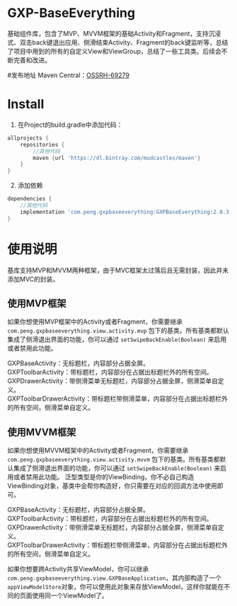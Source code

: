 # GXP-BaseEverything
基础组件库，包含了MVP、MVVM框架的基础Activity和Fragment，支持沉浸式、双击back键退出应用、侧滑结束Activity、Fragment的back键监听等，总结了项目中用到的所有的自定义View和ViewGroup，总结了一些工具类。后续会不断完善和改进。

#发布地址
Maven Central：[OSSRH-69279](https://issues.sonatype.org/browse/OSSRH-69279)

# Install
1. 在Project的build.gradle中添加代码：
```groovy
allprojects {
    repositories {
        //其他代码
        maven {url 'https://dl.bintray.com/mudcastles/maven'}
    }
}
```
2. 添加依赖
```groovy
dependencies {
    //其他代码
    implementation 'com.peng.gxpbaseeverything:GXPBaseEverything:2.0.3'
}
```

# 使用说明
基库支持MVP和MVVM两种框架，由于MVC框架太过落后且无需封装，因此并未添加MVC的封装。
## 使用MVP框架
如果你想使用MVP框架中的Activity或者Fragment，你需要继承 `com.peng.gxpbaseeverything.view.activity.mvp` 包下的基类。所有基类都默认集成了侧滑退出界面的功能，你可以通过 `setSwipeBackEnable(Boolean)` 来启用或者禁用此功能。

GXPBaseActivity：无标题栏，内容部分占据全屏。<br>
GXPToolbarActivity：带标题栏，内容部分在占据出标题栏外的所有空间。<br>
GXPDrawerActivity：带侧滑菜单无标题栏，内容部分占据全屏，侧滑菜单自定义。<br>
GXPToolbarDrawerActivity：带标题栏带侧滑菜单，内容部分在占据出标题栏外的所有空间，侧滑菜单自定义。

## 使用MVVM框架
如果你想使用MVVM框架中的Activity或者Fragment，你需要继承 `com.peng.gxpbaseeverything.view.activity.mvvm` 包下的基类。所有基类都默认集成了侧滑退出界面的功能，你可以通过 `setSwipeBackEnable(Boolean)` 来启用或者禁用此功能。
泛型类型是你的ViewBinding，你不必自己构造ViewBinding对象，基类中会帮你构造好，你只需要在对应的回调方法中使用即可。

GXPBaseActivity：无标题栏，内容部分占据全屏。<br>
GXPToolbarActivity：带标题栏，内容部分在占据出标题栏外的所有空间。<br>
GXPDrawerActivity：带侧滑菜单无标题栏，内容部分占据全屏，侧滑菜单自定义。<br>
GXPToolbarDrawerActivity：带标题栏带侧滑菜单，内容部分在占据出标题栏外的所有空间，侧滑菜单自定义。

如果你想要跨Activity共享ViewModel，你可以继承 `com.peng.gxpbaseeverything.view.GXPBaseApplication`，其内部构造了一个`appViewModelStore`对象，你可以使用此对象来存放ViewModel，这样你就能在不同的页面使用同一个ViewModel了。